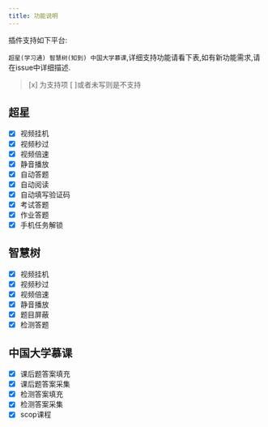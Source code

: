 ```yaml
---
title: 功能说明
---
```


插件支持如下平台:

`超星(学习通) 智慧树(知到) 中国大学慕课`,详细支持功能请看下表,如有新功能需求,请在issue中详细描述.

> [x] 为支持项 [ ]或者未写则是不支持

## 超星

* [x] 视频挂机
* [x] 视频秒过
* [x] 视频倍速
* [x] 静音播放
* [x] 自动答题
* [x] 自动阅读
* [x] 自动填写验证码
* [x] 考试答题
* [x] 作业答题
* [x] 手机任务解锁

## 智慧树
* [x] 视频挂机
* [x] 视频秒过
* [x] 视频倍速
* [x] 静音播放
* [x] 题目屏蔽
* [x] 检测答题

## 中国大学慕课

* [x] 课后题答案填充
* [x] 课后题答案采集
* [x] 检测答案填充
* [x] 检测答案采集
* [x] scop课程
